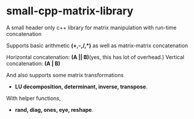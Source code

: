 # small-cpp-matrix-library
A small header only c++ library for matrix manipulation with run-time concatenation

Supports basic arithmetic **(+,-,/,\*)** as well as matrix-matrix concatenation

Horizontal concatenation: **(A || B)**(yes, this has lot of overhead.)
Vertical concatenation: **(A | B)**

And also supports some matrix transformations
* **LU decomposition, determinant, inverse, transpose**.

With helper functions,
* **rand, diag, ones, eye, reshape**.
